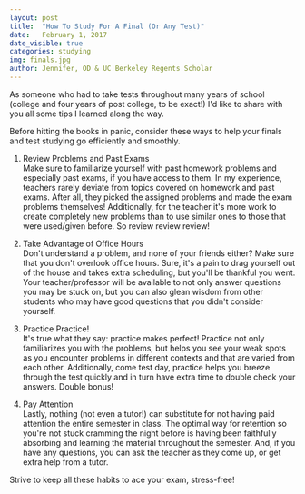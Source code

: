 ```yaml
---
layout: post
title:  "How To Study For A Final (Or Any Test)"
date:   February 1, 2017
date_visible: true
categories: studying
img: finals.jpg
author: Jennifer, OD & UC Berkeley Regents Scholar
---
```


As someone who had to take tests throughout many years of school (college and four years of post college, to be exact!)  I'd like to share with you all some tips I learned along the way.

<!--more-->

Before hitting the books in panic, consider these ways to help your finals and test studying go efficiently and smoothly.

1. Review Problems and Past Exams <br>
Make sure to familiarize yourself with past homework problems and especially past exams, if you have access to them. In my experience, teachers rarely deviate from topics covered on homework and past exams. After all, they picked the assigned problems and made the exam problems themselves! Additionally, for the teacher it's more work to create completely new problems than to use similar ones to those that were used/given before. So review review review!

2. Take Advantage of Office Hours <br>
Don't understand a problem, and none of your friends either? Make sure that you don't overlook office hours. Sure, it's a pain to drag yourself out of the house and takes extra scheduling, but you'll be thankful you went. Your teacher/professor will be available to not only answer questions you may be stuck on, but you can also glean wisdom from other students who may have good questions that you didn't consider yourself.

3. Practice Practice! <br>
It's true what they say: practice makes perfect! Practice not only familiarizes you with the problems, but helps you see your weak spots as you encounter problems in different contexts and that are varied from each other. Additionally, come test day, practice helps you breeze through the test quickly and in turn have extra time to double check your answers. Double bonus!

4. Pay Attention <br>
Lastly, nothing (not even a tutor!) can substitute for not having paid attention the entire semester in class. The optimal way for retention so you're not stuck cramming the night before is having been faithfully absorbing and learning the material throughout the semester. And, if you have any questions, you can ask the teacher as they come up, or get extra help from a tutor.

Strive to keep all these habits to ace your exam, stress-free!
